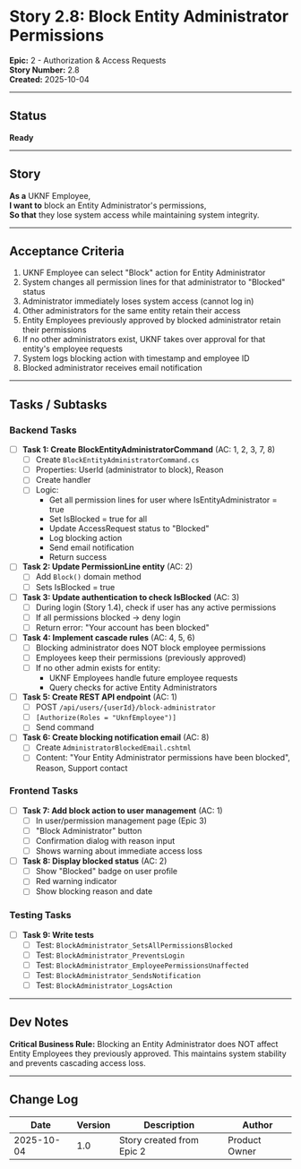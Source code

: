 # Story 2.8: Block Entity Administrator Permissions

**Epic:** 2 - Authorization & Access Requests  
**Story Number:** 2.8  
**Created:** 2025-10-04

---

## Status

**Ready**

---

## Story

**As a** UKNF Employee,  
**I want to** block an Entity Administrator's permissions,  
**So that** they lose system access while maintaining system integrity.

---

## Acceptance Criteria

1. UKNF Employee can select "Block" action for Entity Administrator
2. System changes all permission lines for that administrator to "Blocked" status
3. Administrator immediately loses system access (cannot log in)
4. Other administrators for the same entity retain their access
5. Entity Employees previously approved by blocked administrator retain their permissions
6. If no other administrators exist, UKNF takes over approval for that entity's employee requests
7. System logs blocking action with timestamp and employee ID
8. Blocked administrator receives email notification

---

## Tasks / Subtasks

### Backend Tasks

- [ ] **Task 1: Create BlockEntityAdministratorCommand** (AC: 1, 2, 3, 7, 8)
  - [ ] Create `BlockEntityAdministratorCommand.cs`
  - [ ] Properties: UserId (administrator to block), Reason
  - [ ] Create handler
  - [ ] Logic:
    - Get all permission lines for user where IsEntityAdministrator = true
    - Set IsBlocked = true for all
    - Update AccessRequest status to "Blocked"
    - Log blocking action
    - Send email notification
    - Return success

- [ ] **Task 2: Update PermissionLine entity** (AC: 2)
  - [ ] Add `Block()` domain method
  - [ ] Sets IsBlocked = true

- [ ] **Task 3: Update authentication to check IsBlocked** (AC: 3)
  - [ ] During login (Story 1.4), check if user has any active permissions
  - [ ] If all permissions blocked → deny login
  - [ ] Return error: "Your account has been blocked"

- [ ] **Task 4: Implement cascade rules** (AC: 4, 5, 6)
  - [ ] Blocking administrator does NOT block employee permissions
  - [ ] Employees keep their permissions (previously approved)
  - [ ] If no other admin exists for entity:
    - UKNF Employees handle future employee requests
    - Query checks for active Entity Administrators

- [ ] **Task 5: Create REST API endpoint** (AC: 1)
  - [ ] POST `/api/users/{userId}/block-administrator`
  - [ ] `[Authorize(Roles = "UknfEmployee")]`
  - [ ] Send command

- [ ] **Task 6: Create blocking notification email** (AC: 8)
  - [ ] Create `AdministratorBlockedEmail.cshtml`
  - [ ] Content: "Your Entity Administrator permissions have been blocked", Reason, Support contact

### Frontend Tasks

- [ ] **Task 7: Add block action to user management** (AC: 1)
  - [ ] In user/permission management page (Epic 3)
  - [ ] "Block Administrator" button
  - [ ] Confirmation dialog with reason input
  - [ ] Shows warning about immediate access loss

- [ ] **Task 8: Display blocked status** (AC: 2)
  - [ ] Show "Blocked" badge on user profile
  - [ ] Red warning indicator
  - [ ] Show blocking reason and date

### Testing Tasks

- [ ] **Task 9: Write tests**
  - [ ] Test: `BlockAdministrator_SetsAllPermissionsBlocked`
  - [ ] Test: `BlockAdministrator_PreventsLogin`
  - [ ] Test: `BlockAdministrator_EmployeePermissionsUnaffected`
  - [ ] Test: `BlockAdministrator_SendsNotification`
  - [ ] Test: `BlockAdministrator_LogsAction`

---

## Dev Notes

**Critical Business Rule:** Blocking an Entity Administrator does NOT affect Entity Employees they previously approved. This maintains system stability and prevents cascading access loss.

---

## Change Log

| Date | Version | Description | Author |
|------|---------|-------------|--------|
| 2025-10-04 | 1.0 | Story created from Epic 2 | Product Owner |

